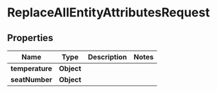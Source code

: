 
# ReplaceAllEntityAttributesRequest

## Properties
Name | Type | Description | Notes
------------ | ------------- | ------------- | -------------
**temperature** | **Object** |  | 
**seatNumber** | **Object** |  | 



